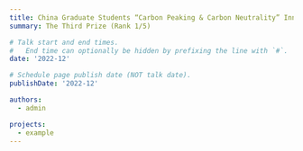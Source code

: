 ```yaml
---
title: China Graduate Students “Carbon Peaking & Carbon Neutrality” Innovation and Creativity Competition 2022
summary: The Third Prize (Rank 1/5)

# Talk start and end times.
#   End time can optionally be hidden by prefixing the line with `#`.
date: '2022-12'

# Schedule page publish date (NOT talk date).
publishDate: '2022-12'

authors:
  - admin

projects:
  - example
---
```


